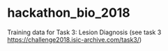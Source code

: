 # hackathon_bio_2018

Training data for Task 3: Lesion Diagnosis (see task 3 https://challenge2018.isic-archive.com/task3/)
